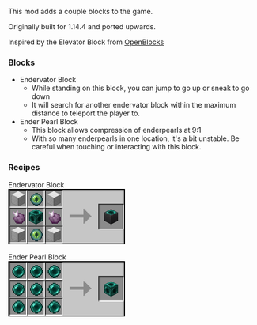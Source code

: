 This mod adds a couple blocks to the game.

Originally built for 1.14.4 and ported upwards.

Inspired by the Elevator Block from [OpenBlocks](https://ftbwiki.org/Elevator_(OpenBlocks))

### Blocks

* Endervator Block
  - While standing on this block, you can jump to go up or sneak to go down
  - It will search for another endervator block within the maximum distance to teleport the player to.
* Ender Pearl Block
  - This block allows compression of enderpearls at 9:1
  - With so many enderpearls in one location, it's a bit unstable. Be careful when touching or interacting with this block.
 
 
 ### Recipes
 
 Endervator Block  
 ![Endervator Block Recipe](https://raw.githubusercontent.com/Pugsworth/Endervator/master/github/recipe-endervator_block.png)
 
 Ender Pearl Block  
 ![Ender Pearl Block Recipe](https://raw.githubusercontent.com/Pugsworth/Endervator/master/github/recipe-enderpearl_block.png)
 
